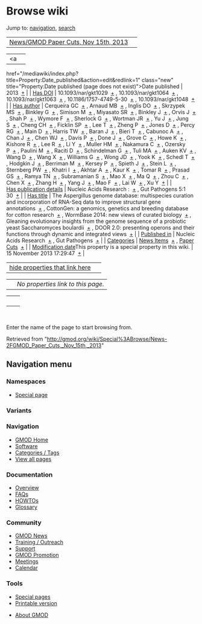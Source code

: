 <div id="mw-page-base" class="noprint">

</div>

<div id="mw-head-base" class="noprint">

</div>

<div id="content" class="mw-body" role="main">

<span id="top"></span>

<div id="mw-js-message" style="display:none;">

</div>



# <span dir="auto">Browse wiki</span>

<div id="bodyContent">

<div id="contentSub">

</div>

<div id="jump-to-nav" class="mw-jump">

Jump to: [navigation](#mw-navigation), [search](#p-search)

</div>

<div id="mw-content-text">

|  |  |
|----|----|
| [News/GMOD Paper Cuts, Nov 15th, 2013](/wiki/News/GMOD_Paper_Cuts,_Nov_15th,_2013 "News/GMOD Paper Cuts, Nov 15th, 2013") |  |

|  |  |
|----|----|
| <a
href="/mediawiki/index.php?title=Property:Date_published&amp;action=edit&amp;redlink=1"
class="new"
title="Property:Date published (page does not exist)">Date published</a> | <span class="smwb-value">2013  <span class="smwsearch">[+](/wiki/Special%3ASearchByProperty/Date-20published/2013 "Special%3ASearchByProperty/Date-20published/2013")</span></span> |
| <a
href="/mediawiki/index.php?title=Property:Has_DOI&amp;action=edit&amp;redlink=1"
class="new" title="Property:Has DOI (page does not exist)">Has DOI</a> | <span class="smwb-value">10.1093/nar/gkt1029  <span class="smwsearch">[+](/wiki/Special%3ASearchByProperty/Has-20DOI/10.1093-2Fnar-2Fgkt1029 "Special%3ASearchByProperty/Has-20DOI/10.1093-2Fnar-2Fgkt1029")</span></span> , <span class="smwb-value">10.1093/nar/gkt1064  <span class="smwsearch">[+](/wiki/Special%3ASearchByProperty/Has-20DOI/10.1093-2Fnar-2Fgkt1064 "Special%3ASearchByProperty/Has-20DOI/10.1093-2Fnar-2Fgkt1064")</span></span> , <span class="smwb-value">10.1093/nar/gkt1063  <span class="smwsearch">[+](/wiki/Special%3ASearchByProperty/Has-20DOI/10.1093-2Fnar-2Fgkt1063 "Special%3ASearchByProperty/Has-20DOI/10.1093-2Fnar-2Fgkt1063")</span></span> , <span class="smwb-value">10.1186/1757-4749-5-30  <span class="smwsearch">[+](/wiki/Special%3ASearchByProperty/Has-20DOI/10.1186-2F1757-2D4749-2D5-2D30 "Special%3ASearchByProperty/Has-20DOI/10.1186-2F1757-2D4749-2D5-2D30")</span></span> , <span class="smwb-value">10.1093/nar/gkt1048  <span class="smwsearch">[+](/wiki/Special%3ASearchByProperty/Has-20DOI/10.1093-2Fnar-2Fgkt1048 "Special%3ASearchByProperty/Has-20DOI/10.1093-2Fnar-2Fgkt1048")</span></span> |
| <a
href="/mediawiki/index.php?title=Property:Has_author&amp;action=edit&amp;redlink=1"
class="new"
title="Property:Has author (page does not exist)">Has author</a> | <span class="smwb-value">Cerqueira GC  <span class="smwsearch">[+](/wiki/Special%3ASearchByProperty/Has-20author/Cerqueira-20GC "Special%3ASearchByProperty/Has-20author/Cerqueira-20GC")</span></span> , <span class="smwb-value">Arnaud MB  <span class="smwsearch">[+](/wiki/Special%3ASearchByProperty/Has-20author/Arnaud-20MB "Special%3ASearchByProperty/Has-20author/Arnaud-20MB")</span></span> , <span class="smwb-value">Inglis DO  <span class="smwsearch">[+](/wiki/Special%3ASearchByProperty/Has-20author/Inglis-20DO "Special%3ASearchByProperty/Has-20author/Inglis-20DO")</span></span> , <span class="smwb-value">Skrzypek MS  <span class="smwsearch">[+](/wiki/Special%3ASearchByProperty/Has-20author/Skrzypek-20MS "Special%3ASearchByProperty/Has-20author/Skrzypek-20MS")</span></span> , <span class="smwb-value">Binkley G  <span class="smwsearch">[+](/wiki/Special%3ASearchByProperty/Has-20author/Binkley-20G "Special%3ASearchByProperty/Has-20author/Binkley-20G")</span></span> , <span class="smwb-value">Simison M  <span class="smwsearch">[+](/wiki/Special%3ASearchByProperty/Has-20author/Simison-20M "Special%3ASearchByProperty/Has-20author/Simison-20M")</span></span> , <span class="smwb-value">Miyasato SR  <span class="smwsearch">[+](/wiki/Special%3ASearchByProperty/Has-20author/Miyasato-20SR "Special%3ASearchByProperty/Has-20author/Miyasato-20SR")</span></span> , <span class="smwb-value">Binkley J  <span class="smwsearch">[+](/wiki/Special%3ASearchByProperty/Has-20author/Binkley-20J "Special%3ASearchByProperty/Has-20author/Binkley-20J")</span></span> , <span class="smwb-value">Orvis J  <span class="smwsearch">[+](/wiki/Special%3ASearchByProperty/Has-20author/Orvis-20J "Special%3ASearchByProperty/Has-20author/Orvis-20J")</span></span> , <span class="smwb-value">Shah P  <span class="smwsearch">[+](/wiki/Special%3ASearchByProperty/Has-20author/Shah-20P "Special%3ASearchByProperty/Has-20author/Shah-20P")</span></span> , <span class="smwb-value">Wymore F  <span class="smwsearch">[+](/wiki/Special%3ASearchByProperty/Has-20author/Wymore-20F "Special%3ASearchByProperty/Has-20author/Wymore-20F")</span></span> , <span class="smwb-value">Sherlock G  <span class="smwsearch">[+](/wiki/Special%3ASearchByProperty/Has-20author/Sherlock-20G "Special%3ASearchByProperty/Has-20author/Sherlock-20G")</span></span> , <span class="smwb-value">Wortman JR  <span class="smwsearch">[+](/wiki/Special%3ASearchByProperty/Has-20author/Wortman-20JR "Special%3ASearchByProperty/Has-20author/Wortman-20JR")</span></span> , <span class="smwb-value">Yu J  <span class="smwsearch">[+](/wiki/Special%3ASearchByProperty/Has-20author/Yu-20J "Special%3ASearchByProperty/Has-20author/Yu-20J")</span></span> , <span class="smwb-value">Jung S  <span class="smwsearch">[+](/wiki/Special%3ASearchByProperty/Has-20author/Jung-20S "Special%3ASearchByProperty/Has-20author/Jung-20S")</span></span> , <span class="smwb-value">Cheng CH  <span class="smwsearch">[+](/wiki/Special%3ASearchByProperty/Has-20author/Cheng-20CH "Special%3ASearchByProperty/Has-20author/Cheng-20CH")</span></span> , <span class="smwb-value">Ficklin SP  <span class="smwsearch">[+](/wiki/Special%3ASearchByProperty/Has-20author/Ficklin-20SP "Special%3ASearchByProperty/Has-20author/Ficklin-20SP")</span></span> , <span class="smwb-value">Lee T  <span class="smwsearch">[+](/wiki/Special%3ASearchByProperty/Has-20author/Lee-20T "Special%3ASearchByProperty/Has-20author/Lee-20T")</span></span> , <span class="smwb-value">Zheng P  <span class="smwsearch">[+](/wiki/Special%3ASearchByProperty/Has-20author/Zheng-20P "Special%3ASearchByProperty/Has-20author/Zheng-20P")</span></span> , <span class="smwb-value">Jones D  <span class="smwsearch">[+](/wiki/Special%3ASearchByProperty/Has-20author/Jones-20D "Special%3ASearchByProperty/Has-20author/Jones-20D")</span></span> , <span class="smwb-value">Percy RG  <span class="smwsearch">[+](/wiki/Special%3ASearchByProperty/Has-20author/Percy-20RG "Special%3ASearchByProperty/Has-20author/Percy-20RG")</span></span> , <span class="smwb-value">Main D  <span class="smwsearch">[+](/wiki/Special%3ASearchByProperty/Has-20author/Main-20D "Special%3ASearchByProperty/Has-20author/Main-20D")</span></span> , <span class="smwb-value">Harris TW  <span class="smwsearch">[+](/wiki/Special%3ASearchByProperty/Has-20author/Harris-20TW "Special%3ASearchByProperty/Has-20author/Harris-20TW")</span></span> , <span class="smwb-value">Baran J  <span class="smwsearch">[+](/wiki/Special%3ASearchByProperty/Has-20author/Baran-20J "Special%3ASearchByProperty/Has-20author/Baran-20J")</span></span> , <span class="smwb-value">Bieri T  <span class="smwsearch">[+](/wiki/Special%3ASearchByProperty/Has-20author/Bieri-20T "Special%3ASearchByProperty/Has-20author/Bieri-20T")</span></span> , <span class="smwb-value">Cabunoc A  <span class="smwsearch">[+](/wiki/Special%3ASearchByProperty/Has-20author/Cabunoc-20A "Special%3ASearchByProperty/Has-20author/Cabunoc-20A")</span></span> , <span class="smwb-value">Chan J  <span class="smwsearch">[+](/wiki/Special%3ASearchByProperty/Has-20author/Chan-20J "Special%3ASearchByProperty/Has-20author/Chan-20J")</span></span> , <span class="smwb-value">Chen WJ  <span class="smwsearch">[+](/wiki/Special%3ASearchByProperty/Has-20author/Chen-20WJ "Special%3ASearchByProperty/Has-20author/Chen-20WJ")</span></span> , <span class="smwb-value">Davis P  <span class="smwsearch">[+](/wiki/Special%3ASearchByProperty/Has-20author/Davis-20P "Special%3ASearchByProperty/Has-20author/Davis-20P")</span></span> , <span class="smwb-value">Done J  <span class="smwsearch">[+](/wiki/Special%3ASearchByProperty/Has-20author/Done-20J "Special%3ASearchByProperty/Has-20author/Done-20J")</span></span> , <span class="smwb-value">Grove C  <span class="smwsearch">[+](/wiki/Special%3ASearchByProperty/Has-20author/Grove-20C "Special%3ASearchByProperty/Has-20author/Grove-20C")</span></span> , <span class="smwb-value">Howe K  <span class="smwsearch">[+](/wiki/Special%3ASearchByProperty/Has-20author/Howe-20K "Special%3ASearchByProperty/Has-20author/Howe-20K")</span></span> , <span class="smwb-value">Kishore R  <span class="smwsearch">[+](/wiki/Special%3ASearchByProperty/Has-20author/Kishore-20R "Special%3ASearchByProperty/Has-20author/Kishore-20R")</span></span> , <span class="smwb-value">Lee R  <span class="smwsearch">[+](/wiki/Special%3ASearchByProperty/Has-20author/Lee-20R "Special%3ASearchByProperty/Has-20author/Lee-20R")</span></span> , <span class="smwb-value">Li Y  <span class="smwsearch">[+](/wiki/Special%3ASearchByProperty/Has-20author/Li-20Y "Special%3ASearchByProperty/Has-20author/Li-20Y")</span></span> , <span class="smwb-value">Muller HM  <span class="smwsearch">[+](/wiki/Special%3ASearchByProperty/Has-20author/Muller-20HM "Special%3ASearchByProperty/Has-20author/Muller-20HM")</span></span> , <span class="smwb-value">Nakamura C  <span class="smwsearch">[+](/wiki/Special%3ASearchByProperty/Has-20author/Nakamura-20C "Special%3ASearchByProperty/Has-20author/Nakamura-20C")</span></span> , <span class="smwb-value">Ozersky P  <span class="smwsearch">[+](/wiki/Special%3ASearchByProperty/Has-20author/Ozersky-20P "Special%3ASearchByProperty/Has-20author/Ozersky-20P")</span></span> , <span class="smwb-value">Paulini M  <span class="smwsearch">[+](/wiki/Special%3ASearchByProperty/Has-20author/Paulini-20M "Special%3ASearchByProperty/Has-20author/Paulini-20M")</span></span> , <span class="smwb-value">Raciti D  <span class="smwsearch">[+](/wiki/Special%3ASearchByProperty/Has-20author/Raciti-20D "Special%3ASearchByProperty/Has-20author/Raciti-20D")</span></span> , <span class="smwb-value">Schindelman G  <span class="smwsearch">[+](/wiki/Special%3ASearchByProperty/Has-20author/Schindelman-20G "Special%3ASearchByProperty/Has-20author/Schindelman-20G")</span></span> , <span class="smwb-value">Tuli MA  <span class="smwsearch">[+](/wiki/Special%3ASearchByProperty/Has-20author/Tuli-20MA "Special%3ASearchByProperty/Has-20author/Tuli-20MA")</span></span> , <span class="smwb-value">Auken KV  <span class="smwsearch">[+](/wiki/Special%3ASearchByProperty/Has-20author/Auken-20KV "Special%3ASearchByProperty/Has-20author/Auken-20KV")</span></span> , <span class="smwb-value">Wang D  <span class="smwsearch">[+](/wiki/Special%3ASearchByProperty/Has-20author/Wang-20D "Special%3ASearchByProperty/Has-20author/Wang-20D")</span></span> , <span class="smwb-value">Wang X  <span class="smwsearch">[+](/wiki/Special%3ASearchByProperty/Has-20author/Wang-20X "Special%3ASearchByProperty/Has-20author/Wang-20X")</span></span> , <span class="smwb-value">Williams G  <span class="smwsearch">[+](/wiki/Special%3ASearchByProperty/Has-20author/Williams-20G "Special%3ASearchByProperty/Has-20author/Williams-20G")</span></span> , <span class="smwb-value">Wong JD  <span class="smwsearch">[+](/wiki/Special%3ASearchByProperty/Has-20author/Wong-20JD "Special%3ASearchByProperty/Has-20author/Wong-20JD")</span></span> , <span class="smwb-value">Yook K  <span class="smwsearch">[+](/wiki/Special%3ASearchByProperty/Has-20author/Yook-20K "Special%3ASearchByProperty/Has-20author/Yook-20K")</span></span> , <span class="smwb-value">Schedl T  <span class="smwsearch">[+](/wiki/Special%3ASearchByProperty/Has-20author/Schedl-20T "Special%3ASearchByProperty/Has-20author/Schedl-20T")</span></span> , <span class="smwb-value">Hodgkin J  <span class="smwsearch">[+](/wiki/Special%3ASearchByProperty/Has-20author/Hodgkin-20J "Special%3ASearchByProperty/Has-20author/Hodgkin-20J")</span></span> , <span class="smwb-value">Berriman M  <span class="smwsearch">[+](/wiki/Special%3ASearchByProperty/Has-20author/Berriman-20M "Special%3ASearchByProperty/Has-20author/Berriman-20M")</span></span> , <span class="smwb-value">Kersey P  <span class="smwsearch">[+](/wiki/Special%3ASearchByProperty/Has-20author/Kersey-20P "Special%3ASearchByProperty/Has-20author/Kersey-20P")</span></span> , <span class="smwb-value">Spieth J  <span class="smwsearch">[+](/wiki/Special%3ASearchByProperty/Has-20author/Spieth-20J "Special%3ASearchByProperty/Has-20author/Spieth-20J")</span></span> , <span class="smwb-value">Stein L  <span class="smwsearch">[+](/wiki/Special%3ASearchByProperty/Has-20author/Stein-20L "Special%3ASearchByProperty/Has-20author/Stein-20L")</span></span> , <span class="smwb-value">Sternberg PW  <span class="smwsearch">[+](/wiki/Special%3ASearchByProperty/Has-20author/Sternberg-20PW "Special%3ASearchByProperty/Has-20author/Sternberg-20PW")</span></span> , <span class="smwb-value">Khatri I  <span class="smwsearch">[+](/wiki/Special%3ASearchByProperty/Has-20author/Khatri-20I "Special%3ASearchByProperty/Has-20author/Khatri-20I")</span></span> , <span class="smwb-value">Akhtar A  <span class="smwsearch">[+](/wiki/Special%3ASearchByProperty/Has-20author/Akhtar-20A "Special%3ASearchByProperty/Has-20author/Akhtar-20A")</span></span> , <span class="smwb-value">Kaur K  <span class="smwsearch">[+](/wiki/Special%3ASearchByProperty/Has-20author/Kaur-20K "Special%3ASearchByProperty/Has-20author/Kaur-20K")</span></span> , <span class="smwb-value">Tomar R  <span class="smwsearch">[+](/wiki/Special%3ASearchByProperty/Has-20author/Tomar-20R "Special%3ASearchByProperty/Has-20author/Tomar-20R")</span></span> , <span class="smwb-value">Prasad GS  <span class="smwsearch">[+](/wiki/Special%3ASearchByProperty/Has-20author/Prasad-20GS "Special%3ASearchByProperty/Has-20author/Prasad-20GS")</span></span> , <span class="smwb-value">Ramya TN  <span class="smwsearch">[+](/wiki/Special%3ASearchByProperty/Has-20author/Ramya-20TN "Special%3ASearchByProperty/Has-20author/Ramya-20TN")</span></span> , <span class="smwb-value">Subramanian S  <span class="smwsearch">[+](/wiki/Special%3ASearchByProperty/Has-20author/Subramanian-20S "Special%3ASearchByProperty/Has-20author/Subramanian-20S")</span></span> , <span class="smwb-value">Mao X  <span class="smwsearch">[+](/wiki/Special%3ASearchByProperty/Has-20author/Mao-20X "Special%3ASearchByProperty/Has-20author/Mao-20X")</span></span> , <span class="smwb-value">Ma Q  <span class="smwsearch">[+](/wiki/Special%3ASearchByProperty/Has-20author/Ma-20Q "Special%3ASearchByProperty/Has-20author/Ma-20Q")</span></span> , <span class="smwb-value">Zhou C  <span class="smwsearch">[+](/wiki/Special%3ASearchByProperty/Has-20author/Zhou-20C "Special%3ASearchByProperty/Has-20author/Zhou-20C")</span></span> , <span class="smwb-value">Chen X  <span class="smwsearch">[+](/wiki/Special%3ASearchByProperty/Has-20author/Chen-20X "Special%3ASearchByProperty/Has-20author/Chen-20X")</span></span> , <span class="smwb-value">Zhang H  <span class="smwsearch">[+](/wiki/Special%3ASearchByProperty/Has-20author/Zhang-20H "Special%3ASearchByProperty/Has-20author/Zhang-20H")</span></span> , <span class="smwb-value">Yang J  <span class="smwsearch">[+](/wiki/Special%3ASearchByProperty/Has-20author/Yang-20J "Special%3ASearchByProperty/Has-20author/Yang-20J")</span></span> , <span class="smwb-value">Mao F  <span class="smwsearch">[+](/wiki/Special%3ASearchByProperty/Has-20author/Mao-20F "Special%3ASearchByProperty/Has-20author/Mao-20F")</span></span> , <span class="smwb-value">Lai W  <span class="smwsearch">[+](/wiki/Special%3ASearchByProperty/Has-20author/Lai-20W "Special%3ASearchByProperty/Has-20author/Lai-20W")</span></span> , <span class="smwb-value">Xu Y  <span class="smwsearch">[+](/wiki/Special%3ASearchByProperty/Has-20author/Xu-20Y "Special%3ASearchByProperty/Has-20author/Xu-20Y")</span></span> |
| <a
href="/mediawiki/index.php?title=Property:Has_publication_details&amp;action=edit&amp;redlink=1"
class="new"
title="Property:Has publication details (page does not exist)">Has publication details</a> | <span class="smwb-value">Nucleic Acids Research :  <span class="smwsearch">[+](/wiki/Special%3ASearchByProperty/Has-20publication-20details/Nucleic-20Acids-20Research-20: "Special%3ASearchByProperty/Has-20publication-20details/Nucleic-20Acids-20Research-20:")</span></span> , <span class="smwb-value">Gut Pathogens 5:1 30  <span class="smwsearch">[+](/wiki/Special%3ASearchByProperty/Has-20publication-20details/Gut-20Pathogens-205:1-2030 "Special%3ASearchByProperty/Has-20publication-20details/Gut-20Pathogens-205:1-2030")</span></span> |
| [Has title](/wiki/Property:Has_title "Property:Has title") | <span class="smwb-value">The Aspergillus genome database: multispecies curation and incorporation of RNA-Seq data to improve structural gene annotations  <span class="smwsearch">[+](/wiki/Special%3ASearchByProperty/Has-20title/The-20Aspergillus-20genome-20database:-20multispecies-20curation-20and-20incorporation-20of-20RNA-2DSeq-20data-20to-20improve-20structural-20gene-20annotations "Special%3ASearchByProperty/Has-20title/The-20Aspergillus-20genome-20database:-20multispecies-20curation-20and-20incorporation-20of-20RNA-2DSeq-20data-20to-20improve-20structural-20gene-20annotations")</span></span> , <span class="smwb-value">CottonGen: a genomics, genetics and breeding database for cotton research  <span class="smwsearch">[+](/wiki/Special%3ASearchByProperty/Has-20title/CottonGen:-20a-20genomics,-20genetics-20and-20breeding-20database-20for-20cotton-20research "Special%3ASearchByProperty/Has-20title/CottonGen:-20a-20genomics,-20genetics-20and-20breeding-20database-20for-20cotton-20research")</span></span> , <span class="smwb-value">WormBase 2014: new views of curated biology  <span class="smwsearch">[+](/wiki/Special%3ASearchByProperty/Has-20title/WormBase-202014:-20new-20views-20of-20curated-20biology "Special%3ASearchByProperty/Has-20title/WormBase-202014:-20new-20views-20of-20curated-20biology")</span></span> , <span class="smwb-value">Gleaning evolutionary insights from the genome sequence of a probiotic yeast Saccharomyces boulardii  <span class="smwsearch">[+](/wiki/Special%3ASearchByProperty/Has-20title/Gleaning-20evolutionary-20insights-20from-20the-20genome-20sequence-20of-20a-20probiotic-20yeast-20Saccharomyces-20boulardii "Special%3ASearchByProperty/Has-20title/Gleaning-20evolutionary-20insights-20from-20the-20genome-20sequence-20of-20a-20probiotic-20yeast-20Saccharomyces-20boulardii")</span></span> , <span class="smwb-value">DOOR 2.0: presenting operons and their functions through dynamic and integrated views  <span class="smwsearch">[+](/wiki/Special%3ASearchByProperty/Has-20title/DOOR-202.0:-20presenting-20operons-20and-20their-20functions-20through-20dynamic-20and-20integrated-20views "Special%3ASearchByProperty/Has-20title/DOOR-202.0:-20presenting-20operons-20and-20their-20functions-20through-20dynamic-20and-20integrated-20views")</span></span> |
| <a
href="/mediawiki/index.php?title=Property:Published_in&amp;action=edit&amp;redlink=1"
class="new"
title="Property:Published in (page does not exist)">Published in</a> | <span class="smwb-value">Nucleic Acids Research  <span class="smwsearch">[+](/wiki/Special%3ASearchByProperty/Published-20in/Nucleic-20Acids-20Research "Special%3ASearchByProperty/Published-20in/Nucleic-20Acids-20Research")</span></span> , <span class="smwb-value">Gut Pathogens  <span class="smwsearch">[+](/wiki/Special%3ASearchByProperty/Published-20in/Gut-20Pathogens "Special%3ASearchByProperty/Published-20in/Gut-20Pathogens")</span></span> |
| [Categories](/wiki/Special:Categories "Special:Categories") | <span class="smwb-value">[News Items](/wiki/Category:News_Items "Category:News Items")  <span class="smwsearch">[+](/wiki/Special%3ASearchByProperty/News-20Items "Special%3ASearchByProperty/News-20Items")</span></span> , <span class="smwb-value">[Paper Cuts](/wiki/Category:Paper_Cuts "Category:Paper Cuts")  <span class="smwsearch">[+](/wiki/Special%3ASearchByProperty/Paper-20Cuts "Special%3ASearchByProperty/Paper-20Cuts")</span></span> |
| <span class="smw-highlighter" data-type="1" state="inline" data-title="Property"><span class="smwbuiltin">[Modification date](/wiki/Property:Modification_date "Property:Modification date")</span><span class="smwttcontent">This property is a special property in this wiki.</span></span> | <span class="smwb-value">15 November 2013 17:29:47  <span class="smwsearch">[+](/wiki/Special%3ASearchByProperty/Modification-20date/15-20November-202013-2017:29:47 "Special%3ASearchByProperty/Modification-20date/15-20November-202013-2017:29:47")</span></span> |

<span id="smw_browse_incoming"></span>

|  |  |
|----|----|
| [hide properties that link here](/mediawiki/index.php?title=Special:Browse&offset=0&dir=out&article=News%2FGMOD+Paper+Cuts%2C+Nov+15th%2C+2013)  |  |

|     |                                    |
|-----|------------------------------------|
|     | *No properties link to this page.* |

|     |     |
|-----|-----|
|     |     |

 

Enter the name of the page to start browsing from.  

</div>

<div class="printfooter">

Retrieved from
"<http://gmod.org/wiki/Special%3ABrowse/News-2FGMOD_Paper_Cuts,_Nov_15th,_2013>"

</div>

<div id="catlinks" class="catlinks catlinks-allhidden">

</div>

<div class="visualClear">

</div>

</div>

</div>

<div id="mw-navigation">

## Navigation menu

<div id="mw-head">



<div id="left-navigation">

<div id="p-namespaces" class="vectorTabs" role="navigation"
aria-labelledby="p-namespaces-label">

### Namespaces

- <span id="ca-nstab-special">[Special
  page](/wiki/Special%3ABrowse/News-2FGMOD_Paper_Cuts,_Nov_15th,_2013 "This is a special page, you cannot edit the page itself")</span>

</div>

<div id="p-variants" class="vectorMenu emptyPortlet" role="navigation"
aria-labelledby="p-variants-label">

### 

### Variants[](#)

<div class="menu">

</div>

</div>

</div>





</div>



</div>

</div>

</div>

<div id="mw-panel">

<div id="p-logo" role="banner">

<a href="/wiki/Main_Page"
style="background-image: url(http://gmod.org/images/GMOD-cogs.png);"
title="Visit the main page"></a>

</div>

<div id="p-Navigation" class="portal" role="navigation"
aria-labelledby="p-Navigation-label">

### Navigation

<div class="body">

- <span id="n-GMOD-Home">[GMOD Home](/wiki/Main_Page)</span>
- <span id="n-Software">[Software](/wiki/GMOD_Components)</span>
- <span id="n-Categories-.2F-Tags">[Categories /
  Tags](/wiki/Categories)</span>
- <span id="n-View-all-pages">[View all
  pages](/wiki/Special:AllPages)</span>

</div>

</div>

<div id="p-Documentation" class="portal" role="navigation"
aria-labelledby="p-Documentation-label">

### Documentation

<div class="body">

- <span id="n-Overview">[Overview](/wiki/Overview)</span>
- <span id="n-FAQs">[FAQs](/wiki/Category:FAQ)</span>
- <span id="n-HOWTOs">[HOWTOs](/wiki/Category:HOWTO)</span>
- <span id="n-Glossary">[Glossary](/wiki/Glossary)</span>

</div>

</div>

<div id="p-Community" class="portal" role="navigation"
aria-labelledby="p-Community-label">

### Community

<div class="body">

- <span id="n-GMOD-News">[GMOD News](/wiki/GMOD_News)</span>
- <span id="n-Training-.2F-Outreach">[Training /
  Outreach](/wiki/Training_and_Outreach)</span>
- <span id="n-Support">[Support](/wiki/Support)</span>
- <span id="n-GMOD-Promotion">[GMOD
  Promotion](/wiki/GMOD_Promotion)</span>
- <span id="n-Meetings">[Meetings](/wiki/Meetings)</span>
- <span id="n-Calendar">[Calendar](/wiki/Calendar)</span>

</div>

</div>

<div id="p-tb" class="portal" role="navigation"
aria-labelledby="p-tb-label">

### Tools

<div class="body">

- <span id="t-specialpages"><a href="/wiki/Special:SpecialPages" accesskey="q"
  title="A list of all special pages [q]">Special pages</a></span>
- <span id="t-print"><a
  href="/mediawiki/index.php?title=Special%3ABrowse/News-2FGMOD_Paper_Cuts,_Nov_15th,_2013&amp;printable=yes"
  rel="alternate" accesskey="p"
  title="Printable version of this page [p]">Printable version</a></span>

</div>

</div>

</div>

</div>

<div id="footer" role="contentinfo">

- <span id="footer-places-about">[About
  GMOD](/wiki/GMOD:About "GMOD:About")</span>

<!-- -->






</div>
